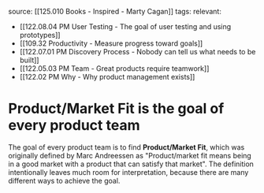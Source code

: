 source: [[125.010 Books - Inspired - Marty Cagan]]
tags:
relevant:
- [[122.08.04 PM User Testing - The goal of user testing and using prototypes]]
- [[109.32 Productivity - Measure progress toward goals]]
- [[122.07.01 PM Discovery Process - Nobody can tell us what needs to be built]]
- [[122.05.03 PM Team - Great products require teamwork]]
- [[122.02 PM Why - Why product management exists]]

# Product/Market Fit is the goal of every product team

The goal of every product team is to find **Product/Market Fit**, which was originally defined by Marc Andreessen as "Product/market fit means being in a good market with a product that can satisfy that market". The definition intentionally leaves much room for interpretation, because there are many different ways to achieve the goal.

